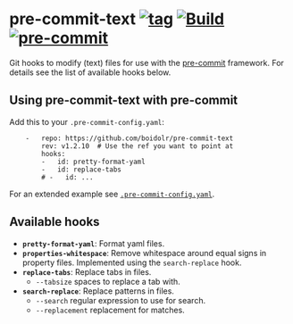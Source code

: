 pre-commit-text [![tag](https://img.shields.io/github/v/tag/boidolr/pre-commit-text?sort=semver)](https://github.com/boidolr/pre-commit-text/tags) [![Build](https://github.com/boidolr/pre-commit-text/actions/workflows/continous-integration.yml/badge.svg)](https://github.com/boidolr/pre-commit-text/actions/workflows/continous-integration.yml) [![pre-commit](https://img.shields.io/badge/pre--commit-enabled-brightgreen?logo=pre-commit&logoColor=white)](https://github.com/pre-commit/pre-commit)
================

Git hooks to modify (text) files for use with the [pre-commit](https://github.com/pre-commit/pre-commit) framework. For details see the list of available hooks below.

## Using pre-commit-text with pre-commit

Add this to your `.pre-commit-config.yaml`:
```
    -   repo: https://github.com/boidolr/pre-commit-text
        rev: v1.2.10  # Use the ref you want to point at
        hooks:
        -   id: pretty-format-yaml
        -   id: replace-tabs
        # -   id: ...
```
For an extended example see [`.pre-commit-config.yaml`](.pre-commit-config.yaml).

## Available hooks

- **`pretty-format-yaml`**: Format yaml files.
- **`properties-whitespace`**: Remove whitespace around equal signs in property files.
  Implemented using the `search-replace` hook.
- **`replace-tabs`**: Replace tabs in files.
    - `--tabsize` spaces to replace a tab with.
- **`search-replace`**: Replace patterns in files.
    - `--search` regular expression to use for search.
    - `--replacement` replacement for matches.
